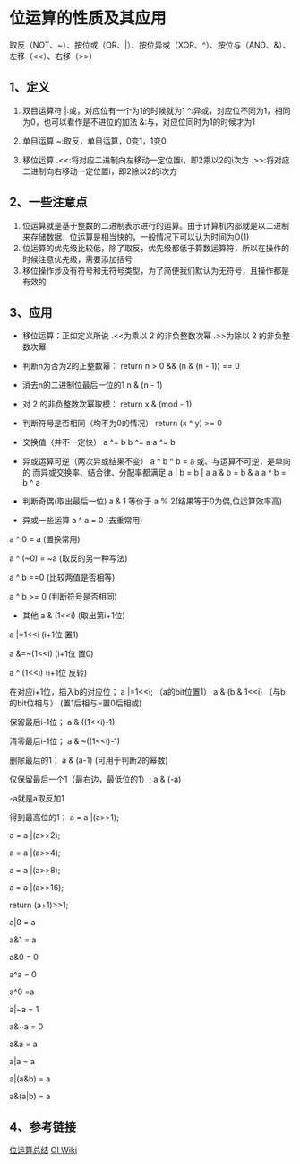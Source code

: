 # 位运算的性质及其应用
取反（NOT、~）、按位或（OR、|）、按位异或（XOR、^）、按位与（AND、&）、左移（<<）、右移（>>）

## 1、定义
1. 双目运算符
|:或，对应位有一个为1的时候就为1
^:异或，对应位不同为1，相同为0，也可以看作是不进位的加法
&:与，对应位同时为1的时候才为1

2. 单目运算
~:取反，单目运算，0变1，1变0

3. 移位运算
.<<:将对应二进制向左移动一定位置i，即2乘以2的i次方
.>>:将对应二进制向右移动一定位置i，即2除以2的i次方

## 2、一些注意点
1. 位运算就是基于整数的二进制表示进行的运算。由于计算机内部就是以二进制来存储数据，位运算是相当快的，一般情况下可以认为时间为O(1)
2. 位运算的优先级比较低，除了取反，优先级都低于算数运算符，所以在操作的时候注意优先级，需要添加括号
3. 移位操作涉及有符号和无符号类型，为了简便我们默认为无符号，且操作都是有效的


## 3、应用
* 移位运算：正如定义所说
.<<为乘以 2 的非负整数次幂
.>>为除以 2 的非负整数次幂

* 判断n为否为2的正整数幂：
return n > 0 && (n & (n - 1)) == 0

* 消去n的二进制位最后一位的1
n & (n - 1)

* 对 2 的非负整数次幂取模：
return x & (mod - 1)

* 判断符号是否相同（均不为0的情况）
return (x ^ y) >= 0

* 交换值（并不一定快）
a ^= b
b ^= a
a ^= b

* 异或运算可逆（两次异或结果不变）
a ^ b ^ b = a
或、与运算不可逆，是单向的
而异或交换率、结合律、分配率都满足
a | b = b | a
a & b = b & a
a ^ b = b ^ a

* 判断奇偶(取出最后一位)
a & 1 等价于 a % 2(结果等于0为偶,位运算效率高)

* 异或一些运算
a ^ a = 0 (去重常用)

a ^ 0 = a (置换常用)

a ^ (~0) = ~a (取反的另一种写法)

a ^ b ==0 (比较两值是否相等)

a ^ b >= 0 (判断符号是否相同)

* 其他
a & (1<<i) (取出第i+1位)

a |=1<<i (i+1位 置1)

a &=~(1<<i) (i+1位 置0)

a ^ (1<<i) (i+1位 反转)


在对应i+1位，插入b的对应位；
a |=1<<i; （a的bit位置1）
a & (b & 1<<i) （与b的bit位相与）
(置1后相与=置0后相或)

保留最后i-1位；
a & ((1<<i)-1)

清零最后i-1位；
a & ~((1<<i)-1)

删除最后的1；
a & (a-1) (可用于判断2的幂数)

仅保留最后一个1（最右边，最低位的1）;
a & (-a)

-a就是a取反加1

得到最高位的1；
a = a |(a>>1);

a = a |(a>>2);

a = a |(a>>4);

a = a |(a>>8);

a = a |(a>>16);

return (a+1)>>1;


a|0 = a

a&1 = a

a&0 = 0

a^a = 0

a^0 =a

a|~a = 1

a&~a = 0

a&a = a

a|a = a

a|(a&b) = a

a&(a|b) = a

## 4、参考链接
[位运算总结](https://zhuanlan.zhihu.com/p/37167219)
[OI Wiki](https://oi-wiki.org/math/bit/)
